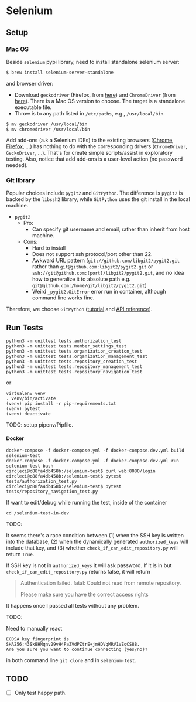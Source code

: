# Selenium

## Setup

### Mac OS

Beside `selenium` pypi library, need to install standalone selenium server:

```
$ brew install selenium-server-standalone
```

and browser driver:

+ Download `geckodriver` (Firefox, from [here](https://github.com/mozilla/geckodriver/releases)) and `ChromeDriver` (from [here](https://sites.google.com/a/chromium.org/chromedriver/downloads)). There is a Mac OS version to choose. The target is a standalone executable file.
+ Throw is to any path listed in `/etc/paths`, e.g., `/usr/local/bin`.

```
$ mv geckodriver /usr/local/bin
$ mv chromedriver /usr/local/bin
```

Add add-ons (a.k.a Selenium IDEs) to the existing browsers ([Chrome](https://chrome.google.com/webstore/detail/selenium-ide/mooikfkahbdckldjjndioackbalphokd?hl=en), [Firefox](https://addons.mozilla.org/en-US/firefox/addon/selenium-ide/), ...) has nothing to do with the corresponding drivers (`ChromeDriver`, `GeckoDriver`, ...). That's for create simple scripts/assist in exploratory testing. Also, notice that add add-ons is a user-level action (no password needed).

### Git library

Popular choices include `pygit2` and `GitPython`. The difference is `pygit2` is backed by the `libssh2` library, while `GitPython` uses the git install in the local machine.

+ `pygit2`
  + Pro:
    + Can specify git username and email, rather than inherit from host machine.
  + Cons:
    + Hard to install
    + Does not support ssh protocol/port other than 22.
    + Awkward URL pattern (`git://github.com/libgit2/pygit2.git` rather than `git@github.com:libgit2/pygit2.git` or `ssh://git@github.com:[port]/libgit2/pygit2.git`, and no idea how to generalize it to absolute path e.g. `git@github.com:/home/git/libgit2/pygit2.git`)
    + Weird `_pygit2.GitError` error run in container, although command line works fine.

Therefore, we choose `GitPython` ([tutorial](https://gitpython.readthedocs.io/en/stable/tutorial.html) and [API reference](https://gitpython.readthedocs.io/en/stable/reference.html)).

## Run Tests

```
python3 -m unittest tests.authorization_test
python3 -m unittest tests.member_settings_test
python3 -m unittest tests.organization_creation_test
python3 -m unittest tests.organization_management_test
python3 -m unittest tests.repository_creation_test
python3 -m unittest tests.repository_management_test
python3 -m unittest tests.repository_navigation_test
```

or

```
virtualenv venv
. venv/bin/activate
(venv) pip install -r pip-requirements.txt
(venv) pytest
(venv) deactivate
```

TODO: setup pipenv/Pipfile.

#### Docker

```
docker-compose -f docker-compose.yml -f docker-compose.dev.yml build selenium-test
docker-compose -f docker-compose.yml -f docker-compose.dev.yml run selenium-test bash
circleci@c88fa4db458b:/selenium-test$ curl web:8080/login
circleci@c88fa4db458b:/selenium-test$ pytest tests/authorization_test.py
circleci@c88fa4db458b:/selenium-test$ pytest tests/repository_navigation_test.py
```

If want to edit/debug while running the test, inside of the container

```
cd /selenium-test-in-dev
```

TODO:

It seems there's a race condition between (1) when the SSH key is written into the database, (2) when the dynamically generated `authorized_keys` will include that key, and (3) whether `check_if_can_edit_repository.py` will return `True`.

If SSH key is not in `authorized_keys` it will ask password. If it is in but `check_if_can_edit_repository.py` returns false, it will return

> Authentication failed.
> fatal: Could not read from remote repository.
>
> Please make sure you have the correct access rights

It happens once I passed all tests without any problem.

TODO:

Need to manually react

```
ECDSA key fingerprint is SHA256:43SkBHMqnv29vH4PaZVdPZtrE+jmHDVqMRV1VEqCS88.
Are you sure you want to continue connecting (yes/no)?
```

in both command line `git clone` and in `selenium-test`.

## TODO

- [ ] Only test happy path.
